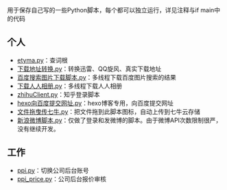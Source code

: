 用于保存自己写的一些Python脚本，每个都可以独立运行，详见注释与if main中的代码

## 个人
- [etyma.py](src/etyma.py)：查词根
- [下载地址转换.py](src/下载地址转换.py)：转换迅雷、QQ旋风、真实下载地址
- [百度搜索图片下载脚本.py](src/百度搜索图片下载脚本.py)：多线程下载百度图片搜索的结果
- [下载人人相册.py](src/下载人人相册.py)：多线程下载人人相册
- [zhihuClient.py](src/zhihuClient.py)：知乎登录脚本
- [hexo向百度提交网址.py](src/hexo向百度提交网址.py)：hexo博客专用，向百度提交网址
- [文件拖曳传七牛.py](src/文件拖曳传七牛.py)：把文件拖到此脚本图标，自动上传到七牛云存储
- [新浪微博脚本.py](src/新浪微博脚本.py)：仅做了登录和发微博的脚本。由于微博API次数限制很严，没有继续开发。


## 工作
- [ppi.py](src/ppi.py)：切换公司后台账号
- [ppi_price.py](src/ppi_price.py)：公司后台报价审核
